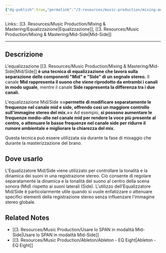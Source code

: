 ```yaml
---
{"dg-publish":true,"permalink":"/3-resources/music-production/mixing-and-mastering/equalizzazione-mid-side/"}
---
```


Links:: [[3. Resources/Music Production/Mixing & Mastering/Equalizzazione\|Equalizzazione]], [[3. Resources/Music Production/Mixing & Mastering/Mid-Side\|Mid-Side]]

---
## Descrizione

L'equalizzazione [[3. Resources/Music Production/Mixing & Mastering/Mid-Side\|Mid/Side]] **è una tecnica di equalizzazione che lavora sulla separazione delle componenti "Mid" e "Side" di un segnale stereo.** Il canale **Mid rappresenta il suono che viene riprodotto da entrambi i canali in modo uguale**, mentre il canale **Side rappresenta la differenza tra i due canali.** 

L'equalizzazione Mid/Side **==permette di modificare separatamente le frequenze nel canale mid e side, offrendo così un maggiore controllo sull'immagine stereo del mix.==** Ad esempio, **si possono aumentare le frequenze medio-alte nel canale mid per rendere la voce più presente al centro, o attenuare le basse frequenze nel canale side per ridurre il rumore ambientale e migliorare la chiarezza del mix.**

Questa tecnica può essere utilizzata sia durante la fase di mixaggio che durante la masterizzazione del brano.

## Dove usarlo

L'Equalizzatore Mid/Side viene utilizzato per controllare la tonalità e la dinamica dei suoni in una registrazione stereo. Ciò consente di regolare separatamente la dinamica e la tonalità del suono al centro della scena sonora (Mid) rispetto ai suoni laterali (Side). L'utilizzo dell'Equalizzatore Mid/Side è particolarmente utile quando si vuole enfatizzare o attenuare specifici elementi della registrazione stereo senza influenzare l'immagine stereo globale.


## Related Notes

- [[3. Resources/Music Production/Usare lo SPAN in modalità Mid-Side\|Usare lo SPAN in modalità Mid-Side]]
- [[3. Resources/Music Production/Ableton/Ableton - EQ Eight\|Ableton - EQ Eight]]

